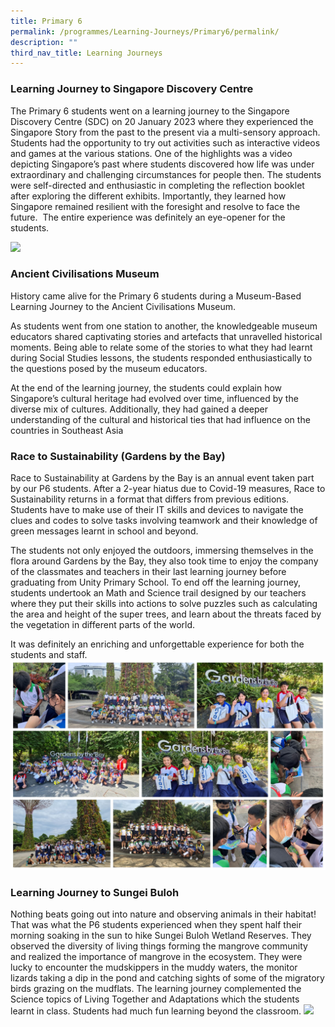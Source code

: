 ```yaml
---
title: Primary 6
permalink: /programmes/Learning-Journeys/Primary6/permalink/
description: ""
third_nav_title: Learning Journeys
---
```

### **Learning Journey to Singapore Discovery Centre**
The Primary 6 students went on a learning journey to the Singapore Discovery Centre (SDC) on 20 January 2023 where they experienced the Singapore Story from the past to the present via a multi-sensory approach.  Students had the opportunity to try out activities such as interactive videos and games at the various stations. One of the highlights was a video depicting Singapore’s past where students discovered how life was under extraordinary and challenging circumstances for people then. The students were self-directed and enthusiastic in completing the reflection booklet after exploring the different exhibits. Importantly, they learned how Singapore remained resilient with the foresight and resolve to face the future.  The entire experience was definitely an eye-opener for the students.

![](/images/Learning%20Journeys/2023/Primary%206/P6%20LJ%20to%20SDC.jpg)

### **Ancient Civilisations Museum**

History came alive for the Primary 6 students during a Museum-Based Learning Journey to the Ancient Civilisations Museum. 

As students went from one station to another, the knowledgeable museum educators shared captivating stories and artefacts that unravelled historical moments. Being able to relate some of the stories to what they had learnt during Social Studies lessons, the students responded enthusiastically to the questions posed by the museum educators.

At the end of the learning journey, the students could explain how Singapore’s cultural heritage had evolved over time, influenced by the diverse mix of cultures. Additionally, they had gained a deeper understanding of the cultural and historical ties that had influence on the countries in Southeast Asia


### **Race to Sustainability (Gardens by the Bay)**
Race to Sustainability at Gardens by the Bay is an annual event taken part by our P6 students. After a 2-year hiatus due to Covid-19 measures, Race to Sustainability returns in a format that differs from previous editions. Students have to make use of their IT skills and devices to navigate the clues and codes to solve tasks involving teamwork and their knowledge of green messages learnt in school and beyond.

The students not only enjoyed the outdoors, immersing themselves in the flora around Gardens by the Bay, they also took time to enjoy the company of the classmates and teachers in their last learning journey before graduating from Unity Primary School. To end off the learning journey, students undertook an Math and Science trail designed by our teachers where they put their skills into actions to solve puzzles such as calculating the area and height of the super trees, and learn about the threats faced by the vegetation in different parts of the world.

It was definitely an enriching and unforgettable experience for both the students and staff.
![](/images/Learning%20Journeys/2022/Primary%206/2022%20P6%20Race%20to%20Sustainability.jpg)

### **Learning Journey to Sungei Buloh**
Nothing beats going out into nature and observing animals in their habitat! That was what the P6 students experienced when they spent half their morning soaking in the sun to hike Sungei Buloh Wetland Reserves. They observed the diversity of living things forming the mangrove community and realized the importance of mangrove in the ecosystem. They were lucky to encounter the mudskippers in the muddy waters, the monitor lizards taking a dip in the pond and catching sights of some of the migratory birds grazing on the mudflats. The learning journey complemented the Science topics of Living Together and Adaptations which the students learnt in class. Students had much fun learning beyond the classroom.
![](/images/Learning%20Journeys/2023/Primary%206/p6%20lj%20to%20sungei%20buloh.png)